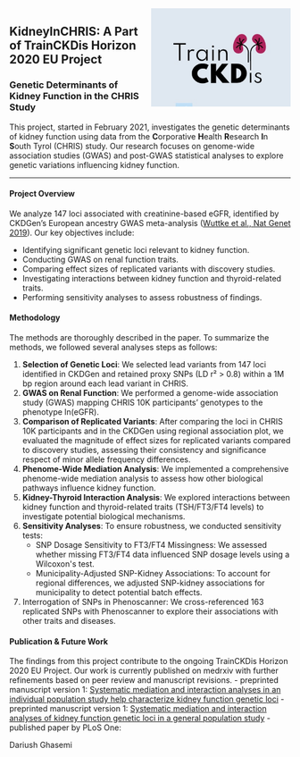 <img src="https://github.com/DariushG3/kidneyInCHRIS/blob/main/Untitled.jpg" width=250 align="right">

## KidneyInCHRIS: A Part of TrainCKDis Horizon 2020 EU Project

### Genetic Determinants of Kidney Function in the CHRIS Study
This project, started in February 2021, investigates the genetic determinants of kidney function using data from the **C**orporative **H**ealth **R**esearch **I**n **S**outh Tyrol (CHRIS) study. Our research focuses on genome-wide association studies (GWAS) and post-GWAS statistical analyses to explore genetic variations influencing kidney function.
___________________________________________________________________________________________________________

#### Project Overview
We analyze 147 loci associated with creatinine-based eGFR, identified by CKDGen’s European ancestry GWAS meta-analysis ([Wuttke et al., Nat Genet 2019](https://www.nature.com/articles/s41588-019-0407-x)). Our key objectives include:

- Identifying significant genetic loci relevant to kidney function.
- Conducting GWAS on renal function traits.
- Comparing effect sizes of replicated variants with discovery studies.
- Investigating interactions between kidney function and thyroid-related traits.
- Performing sensitivity analyses to assess robustness of findings.

#### Methodology
The methods are thoroughly described in the paper. To summarize the methods, we followed several analyses steps as follows:
1. **Selection of Genetic Loci**: We selected lead variants from 147 loci identified in CKDGen and retained proxy SNPs (LD r² > 0.8) within a 1M bp region around each lead variant in CHRIS.
2. **GWAS on Renal Function**: We performed a genome-wide association study (GWAS) mapping CHRIS 10K participants’ genotypes to the phenotype ln(eGFR).
3. **Comparison of Replicated Variants**: After comparing the loci in CHRIS 10K participants and in the CKDGen using regional association plot, we evaluated the magnitude of effect sizes for replicated variants compared to discovery studies, assessing their consistency and significance respect of minor allele frequency differences.
4. **Phenome-Wide Mediation Analysis**: We implemented a comprehensive phenome-wide mediation analysis to assess how other biological pathways influence kidney function.
5. **Kidney-Thyroid Interaction Analysis**: We explored interactions between kidney function and thyroid-related traits (TSH/FT3/FT4 levels) to investigate potential biological mechanisms.
6. **Sensitivity Analyses**: To ensure robustness, we conducted sensitivity tests:
    - SNP Dosage Sensitivity to FT3/FT4 Missingness: We assessed whether missing FT3/FT4 data influenced SNP dosage levels using a Wilcoxon's test.
    - Municipality-Adjusted SNP-Kidney Associations: To account for regional differences, we adjusted SNP-kidney associations for municipality to detect potential batch effects.
7. Interrogation of SNPs in Phenoscanner: We cross-referenced 163 replicated SNPs with Phenoscanner to explore their associations with other traits and diseases.

#### Publication & Future Work
The findings from this project contribute to the ongoing TrainCKDis Horizon 2020 EU Project. Our work is currently published on medrxiv with further refinements based on peer review and manuscript revisions.
    - preprinted manuscript version 1: [Systematic mediation and interaction analyses in an individual population study help characterize kidney function genetic loci](https://www.medrxiv.org/content/10.1101/2023.04.15.23288540v1)
    - preprinted manuscript version 1: [Systematic mediation and interaction analyses of kidney function genetic loci in a general population study](https://www.medrxiv.org/content/10.1101/2023.04.15.23288540v2)
    - published paper by PLoS One: 


Dariush Ghasemi